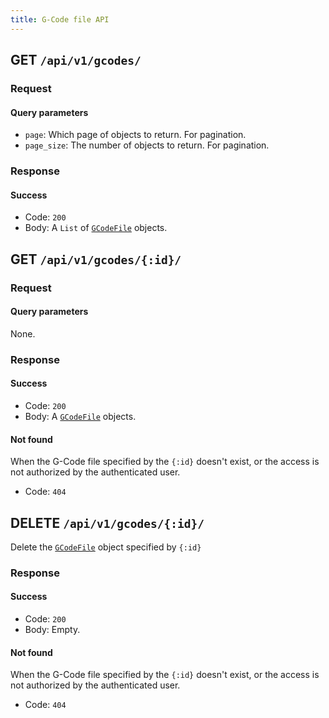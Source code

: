 ```yaml
---
title: G-Code file API
---
```


## GET `/api/v1/gcodes/`

### Request

#### Query parameters

- `page`: Which page of objects to return. For pagination.
- `page_size`: The number of objects to return. For pagination.

### Response

#### Success

- Code: `200`
- Body: A `List` of [`GCodeFile`](/docs/api/api-objects/#gcodefile) objects.


## GET `/api/v1/gcodes/{:id}/`

### Request

#### Query parameters

None.

### Response

#### Success

- Code: `200`
- Body: A [`GCodeFile`](/docs/api/api-objects/#gcodefile) objects.

#### Not found

When the G-Code file specified by the `{:id}` doesn't exist, or the access is not authorized by the authenticated user.

- Code: `404`


## DELETE `/api/v1/gcodes/{:id}/`

Delete the [`GCodeFile`](/docs/api/api-objects/#gcodefile) object specified by `{:id}`

### Response

#### Success

- Code: `200`
- Body: Empty.

#### Not found

When the G-Code file specified by the `{:id}` doesn't exist, or the access is not authorized by the authenticated user.

- Code: `404`
